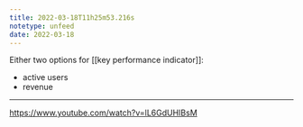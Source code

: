 ```yaml
---
title: 2022-03-18T11h25m53.216s
notetype: unfeed
date: 2022-03-18
---
```

Either two options for [[key performance indicator]]: 
- active users
- revenue

---

https://www.youtube.com/watch?v=lL6GdUHIBsM
